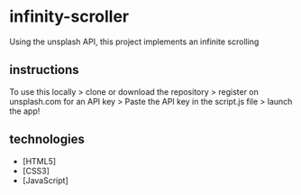 # infinity-scroller

Using the unsplash API, this project implements an infinite scrolling 

## instructions
To use this locally > clone or download the repository > register on unsplash.com for an API key > Paste the API key in the script.js file > launch the app!


## technologies
 - [HTML5]
 - [CSS3]
 - [JavaScript]
